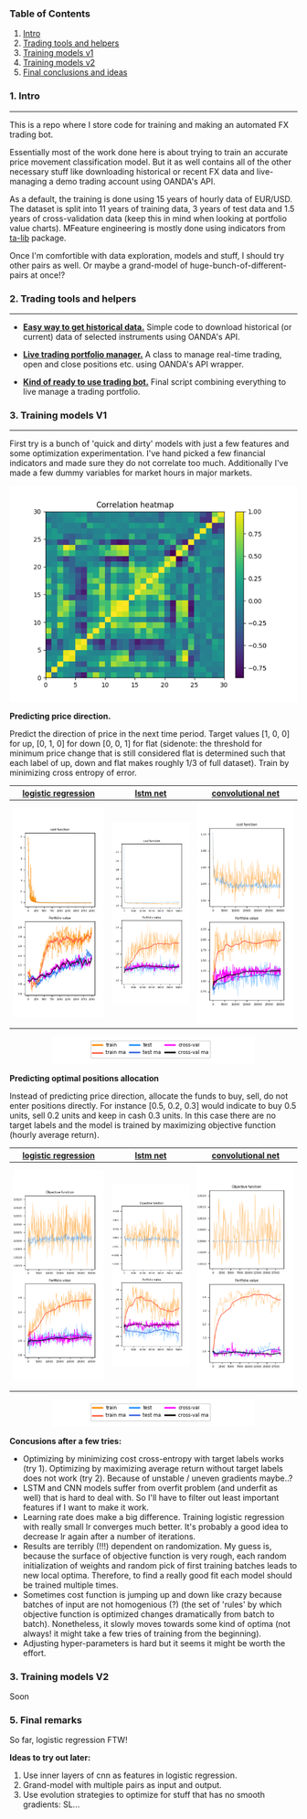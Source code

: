 ### Table of Contents  

 1. [Intro](#Intro) 
 2. [Trading tools and helpers](#Tools)  
 3. [Training models v1](#train_v1) 
 4. [Training models v2](#train_v2) 
 5. [Final conclusions and ideas](#Concusion) 
 
<a name="Intro"/>

### 1. Intro
---------
This is a repo where I store code for training and making an automated FX trading bot.  
   
Essentially most of the work done here is about trying to train an accurate price movement classification model. But it as well contains all of the other necessary stuff like downloading historical or recent FX data and live-managing a demo trading account using OANDA's API.  

As a default, the training is done using 15 years of hourly data of EUR/USD. The dataset is split into 11 years of training data, 3 years of test data and 1.5 years of cross-validation data (keep this in mind when looking at portfolio value charts). MFeature engineering is mostly done using indicators from [ta-lib](https://github.com/mrjbq7/ta-lib) package.

Once I'm comfortible with data exploration, models and stuff, I should try other pairs as well. Or maybe a grand-model of huge-bunch-of-different-pairs at once!?

<a name="Tools"/>

### 2. Trading tools and helpers
---------
   * **[Easy way to get historical data.](helpers/get_historical_data.py)** Simple code to download historical (or current) data of selected instruments using OANDA's API.

   * **[Live trading portfolio manager.](helpers/oanda_api_helpers.py)** A class to manage real-time trading, open and close positions etc. using OANDA's API wrapper.
   
   * **[Kind of ready to use trading bot.](/main.py)** Final script combining everything to live manage a trading portfolio.
   
<a name="train_v1"/>

### 3. Training models V1
---------
First try is a bunch of 'quick and dirty' models with just a few features and some optimization experimentation. I've hand picked a few financial indicators and made sure they do not correlate too much. Additionally I've made a few dummy variables for market hours in major markets.  

   <p align="center"> 
      <img src="/images/feature_heatmap.png">
   </p>


**Predicting price direction.** 

Predict the direction of price in the next time period. Target values [1, 0, 0] for up, [0, 1, 0] for down [0, 0, 1] for flat (sidenote: the threshold for minimum price change that is still considered flat is determined such that each label of up, down and flat makes roughly 1/3 of full dataset). Train by minimizing cross entropy of error.
     
   | [logistic regression](/train_logistic_regression_v1.py) | [lstm net](/train_lstm_v1.py) | [convolutional net](/train_cnn_v1.py) |
   | ------------------- | -------- | ----------------- |
   | <img src="/images/lr_v1.png"> | <img src="/images/lstm_v1.png"> | <img src="/images/cnn_v1.png"> |
   
   <p align="center"> 
      <img src="/images/legend_one_fits_all.png">
   </p>
   
**Predicting optimal positions allocation** 

Instead of predicting price direction, allocate the funds to buy, sell, do not enter positions directly. For instance [0.5, 0.2, 0.3] would indicate to buy 0.5 units, sell 0.2 units and keep in cash 0.3 units. In this case there are no target labels and the model is trained by maximizing objective function (hourly average return). 
   
   | [logistic regression](/train_logistic_regression_v2.py) | [lstm net](/train_lstm_v2.py) | [convolutional net](/train_cnn_v2.py) |
   | ------------------- | -------- | ----------------- |
   | <img src="/images/lr_v2.png"> | <img src="/images/lstm_v2.png"> | <img src="/images/cnn_v2.png"> |
   
   <p align="center"> 
      <img src="/images/legend_one_fits_all.png">
   </p>
   
**Concusions after a few tries:**
   - Optimizing by minimizing cost cross-entropy with target labels works (try 1). Optimizing by maximizing average return without target labels does not work (try 2). Because of unstable / uneven gradients maybe..?
   - LSTM and CNN models suffer from overfit problem (and underfit as well) that is hard to deal with. So I'll have to filter out least important features if I want to make it work.
   - Learning rate does make a big difference. Training logistic regression with really small lr converges much better. It's probably a good idea to decrease lr again after a number of iterations.
   - Results are terribly (!!!) dependent on randomization. My guess is, because the surface of objective function is very rough, each random initialization of weights and random pick of first training batches leads to new local optima. Therefore, to find a really good fit each model should be trained multiple times.
   - Sometimes cost function is jumping up and down like crazy because batches of input are not homogenious (?) (the set of 'rules' by which objective function is optimized changes dramatically from batch to batch). Nonetheless, it slowly moves towards some kind of optima (not always! it might take a few tries of training from the beginning).
   - Adjusting hyper-parameters is hard but it seems it might be worth the effort.

<a name="train_v2"/>

### 3. Training models V2

Soon

<a name="Concusion"/>

### 5. Final remarks

   So far, logistic regression FTW!
   
   **Ideas to try out later:**
   1. Use inner layers of cnn as features in logistic regression.
   2. Grand-model with multiple pairs as input and output.
   3. Use evolution strategies to optimize for stuff that has no smooth gradients: SL...





